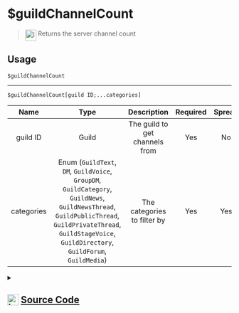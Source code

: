 # $guildChannelCount
> <img align="top" src="https://upload.wikimedia.org/wikipedia/commons/thumb/e/e4/Infobox_info_icon.svg/160px-Infobox_info_icon.svg.png?20150409153300" alt="image" width="25" height="auto"> Returns the server channel count
## Usage
```
$guildChannelCount
```
---
```
$guildChannelCount[guild ID;...categories]
```
| Name | Type | Description | Required | Spread
| :---: | :---: | :---: | :---: | :---: |
guild ID | Guild | The guild to get channels from | Yes | No
categories | Enum (`GuildText`, `DM`, `GuildVoice`, `GroupDM`, `GuildCategory`, `GuildNews`, `GuildNewsThread`, `GuildPublicThread`, `GuildPrivateThread`, `GuildStageVoice`, `GuildDirectory`, `GuildForum`, `GuildMedia`) | The categories to filter by | Yes | Yes
<details>
<summary>
    
## <img align="top" src="https://cdn4.iconfinder.com/data/icons/iconsimple-logotypes/512/github-512.png" alt="image" width="25" height="auto">  [Source Code](https://github.com/tryforge/ForgeScript-V2/blob/main/src/native/guildChannelCount.ts)
    
</summary>
    
```ts
import { ChannelType } from "discord.js"
import { ArgType, NativeFunction, Return } from "../structures"

export default new NativeFunction({
    name: "$guildChannelCount",
    version: "1.0.0",
    description: "Returns the server channel count",
    brackets: false,
    unwrap: true,
    args: [
        {
            name: "guild ID",
            description: "The guild to get channels from",
            rest: false,
            type: ArgType.Guild,
            required: true,
        },
        {
            name: "categories",
            description: "The categories to filter by",
            rest: true,
            required: true,
            enum: ChannelType,
            type: ArgType.Enum,
        },
    ],
    execute(ctx, [guild, categories]) {
        guild ??= ctx.guild!
        return this.success(
            (this.hasFields ? categories.length === 0 ? guild.channels.cache : guild.channels.cache.filter((x) => categories.includes(x.type)) : guild.channels.cache)
                .size
        )
    },
})

```
    
</details>